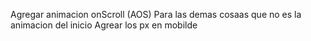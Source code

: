 Agregar animacion onScroll (AOS) Para las demas cosaas que no es la animacion del inicio
Agrear los px en mobilde
